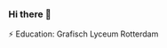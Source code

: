 ### Hi there 👋

<!--
**nikvs216/nikvs216** is a ✨ _special_ ✨ repository because its `README.md` (this file) appears on your GitHub profile.

Here are some ideas to get you started:

- 🔭 I’m currently working on ...
- 🌱 I’m currently learning ...
- 👯 I’m looking to collaborate on ...
- 🤔 I’m looking for help with ...
- 💬 Ask me about ...😍😍🤣🤣😎😎
- 📫 How to reach me: ...
- 😄 Pronouns: ...
- ⚡ Fun fact: ...
-->
<p> ⚡ Education: Grafisch Lyceum Rotterdam</p>
